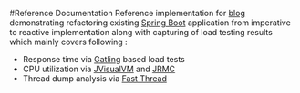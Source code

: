 #Reference Documentation
Reference implementation for [blog]() demonstrating refactoring existing [Spring Boot]() application
from imperative to reactive implementation along with capturing of load testing results
which mainly covers following :
* Response time via [Gatling]() based load tests
* CPU utilization via [JVisualVM]() and [JRMC]()
* Thread dump analysis via [Fast Thread]()
